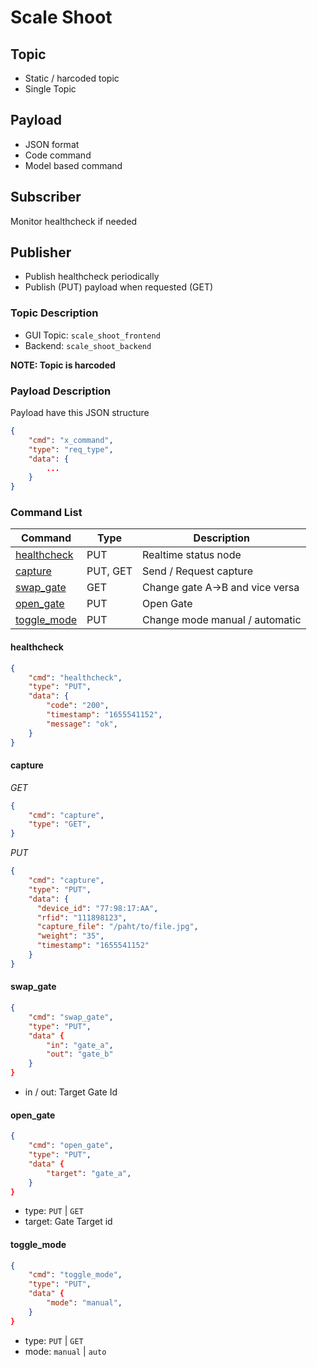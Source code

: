 # Scale Shoot

## Topic

- Static / harcoded topic
- Single Topic

## Payload

- JSON format
- Code command
- Model based command 

## Subscriber

Monitor healthcheck if needed

## Publisher

- Publish healthcheck periodically
- Publish (PUT) payload when requested (GET)

### Topic Description

- GUI Topic: `scale_shoot_frontend`
- Backend: `scale_shoot_backend`

**NOTE: Topic is harcoded**

### Payload Description

Payload have this JSON structure

```json
{
    "cmd": "x_command",
    "type": "req_type",
    "data": {
        ...
    }
}
```

### Command List

|Command|Type|Description|
|-------|-----|------|
|[healthcheck](#healthcheck)|PUT|Realtime status node|
|[capture](#capture)|PUT, GET|Send / Request capture|
|[swap_gate](#swap_gate)|GET|Change gate A->B and vice versa|
|[open_gate](#open_gate)|PUT|Open Gate|
|[toggle_mode](#toggle_mode)|PUT|Change mode manual / automatic|


#### healthcheck

```json
{
    "cmd": "healthcheck",
    "type": "PUT",
    "data": {
        "code": "200",
        "timestamp": "1655541152",
        "message": "ok",
    }
}
```

#### capture

*GET*
```json
{
    "cmd": "capture",
    "type": "GET",
}
```

*PUT*
```json
{
    "cmd": "capture",
    "type": "PUT",
    "data": {
      "device_id": "77:98:17:AA",
      "rfid": "111898123",
      "capture_file": "/paht/to/file.jpg",
      "weight": "35",
      "timestamp": "1655541152"
    }
}
```

#### swap_gate

```json
{
    "cmd": "swap_gate",
    "type": "PUT",
    "data" {
        "in": "gate_a",
        "out": "gate_b"
    }
}
```
- in / out: Target Gate Id

#### open_gate

```json
{
    "cmd": "open_gate",
    "type": "PUT",
    "data" {
        "target": "gate_a",
    }
}
```
- type: `PUT` | `GET`
- target: Gate Target id

#### toggle_mode

```json
{
    "cmd": "toggle_mode",
    "type": "PUT",
    "data" {
        "mode": "manual",
    }
}
```
- type: `PUT` | `GET`
- mode: `manual` | `auto`
